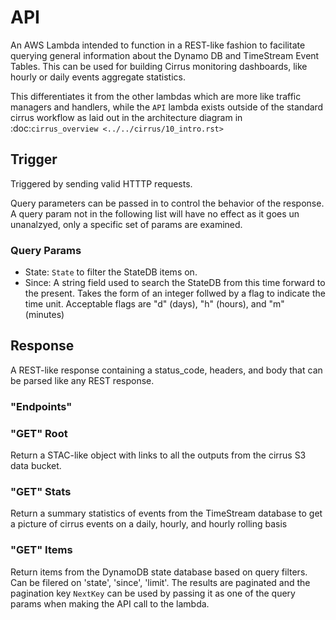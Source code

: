 # API

An AWS Lambda intended to function in a REST-like fashion to facilitate querying general information about the Dynamo DB and TimeStream Event Tables.  This can be used for building Cirrus monitoring dashboards, like hourly or daily events aggregate statistics.

This differentiates it from the other lambdas which are more like traffic managers and handlers, while the `API` lambda exists outside of the standard cirrus workflow as laid out in the architecture diagram in :doc:`cirrus_overview <../../cirrus/10_intro.rst>`

## Trigger

Triggered by sending valid HTTTP requests.

Query parameters can be passed in to control the behavior of the response.  A query param not in the following list will have no effect as it goes un unanalzyed, only a specific set of params are examined.

### Query Params
- State: `State` to filter the StateDB items on.
- Since: A string field used to search the StateDB from this time forward to the present.  Takes the form of an integer follwed by a flag to indicate the time unit.  Acceptable flags are "d" (days), "h" (hours), and "m" (minutes)

## Response

A REST-like response containing a status_code, headers, and body that can be parsed like any REST response.

### "Endpoints"

### "GET" Root

Return a STAC-like object with links to all the outputs from the cirrus S3 data bucket.

### "GET" Stats

Return a summary statistics of events from the TimeStream database to get a picture of cirrus events on a daily, hourly, and hourly rolling basis

### "GET" Items

Return items from the DynamoDB state database based on query filters.  Can be filered on 'state', 'since', 'limit'. The results are paginated and the pagination key `NextKey` can be used by passing it as one of the query params when making the API call to the lambda.
